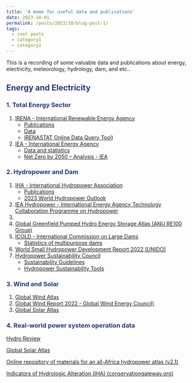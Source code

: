 ```yaml
---
title: 'A memo for useful data and publications'
date: 2023-10-01
permalink: /posts/2023/10/blog-post-1/
tags:
  - cool posts
  - category1
  - category2
---
```


This is a recording of some valuable data and publications about energy, electricity, meteorology, hydrology, dam, and etc..

<h2 style="color: #24367d;">Energy and Electricity</h2>

<h3 style="color: #24367d;">1. Total Energy Sector</h3>

1. [IRENA - International Renewable Energy Agency](https://www.irena.org/)
   - [Publications](https://www.irena.org/Publications)
   - [Data](https://www.irena.org/Data)
   - [IRENASTAT Online Data Query Tool](https://pxweb.irena.org/pxweb/en/IRENASTAT))
2. [IEA - International Energy Agency](https://www.iea.org/)
   - [Data and statistics](https://www.iea.org/data-and-statistics/data-sets/?filter=all)
   - [Net Zero by 2050 – Analysis - IEA](https://www.iea.org/reports/net-zero-by-2050)

<h3 style="color: #24367d;">2. Hydropower and Dam</h3>

1. [IHA - International Hydropower Association](https://www.hydropower.org/)
   - [Publications](https://www.hydropower.org/resources/publications)
   - [2023 World Hydropower Outlook](https://www.hydropower.org/publications/2023-world-hydropower-outlook)
2. [IEA Hydropower - International Energy Agency Technology Collaboration Programme on Hydropower](https://www.ieahydro.org/)
3. 
4. [Global Greenfield Pumped Hydro Energy Storage Atlas (ANU RE100 Group)](https://re100.eng.anu.edu.au/global/)
5. [ICOLD - International Commission on Large Dams](https://www.icold-cigb.org/)
   - [Statistics of multipurpose dams](https://www.icold-cigb.org/article/GB/world_register/general_synthesis/general-synthesis)
6. [World Small Hydropower Development Report 2022 (UNIDO)](https://www.unido.org/WSHPDR2022)
7. [Hydropower Sustainability Council](https://www.hydrosustainability.org/)
   - [Sustainability Guidelines](https://www.hydrosustainability.org/hydropower-sustainability-guidelines)
   - [Hydropower Sustainability Tools](https://www.hydrosustainability.org/hydropower-sustainability-tools)


<h3 style="color: #24367d;">3. Wind and Solar</h3>

1. [Global Wind Atlas](https://globalwindatlas.info/en)
2. [Global Wind Report 2022 - Global Wind Energy Council)](https://gwec.net/global-wind-report-2022/)
3. [Global Solar Atlas](https://globalsolaratlas.info/map?c=41.257989,89.709465,7&m=site&a=86.187113,38.959411,86.187113,43.478435,93.231817,43.478435,93.231817,38.959411,86.187113,38.959411)

<h3 style="color: #24367d;">4. Real-world power system operation data</h3>













[Hydro Review](https://www.hydroreview.com/)









[Global Solar Atlas](https://globalsolaratlas.info/map?c=41.257989,89.709465,7&m=site&a=86.187113,38.959411,86.187113,43.478435,93.231817,43.478435,93.231817,38.959411,86.187113,38.959411)



[Online repository of materials for an all-Africa hydropower atlas (v2.1)](https://www.hydroshare.org/resource/7def95046b9b480c89605e12233059e9/)

[Indicators of Hydrologic Alteration (IHA) (conservationgateway.org)](https://conservationgateway.org/ConservationPractices/Freshwater/EnvironmentalFlows/MethodsandTools/IndicatorsofHydrologicAlteration/Pages/indicators-hydrologic-alt.aspx)



